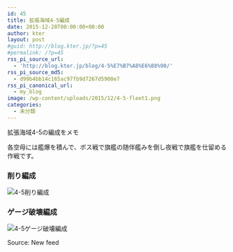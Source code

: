 ```yaml
---
id: 45
title: 拡張海域4-5編成
date: 2015-12-28T00:00:00+00:00
author: kter
layout: post
#guid: http://blog.kter.jp/?p=45
#permalink: /?p=45
rss_pi_source_url:
  - 'http://blog.kter.jp/blog/4-5%E7%B7%A8%E6%88%90/'
rss_pi_source_md5:
  - d99b4bb14c165ac97fb9d7267d5900e7
rss_pi_canonical_url:
  - my_blog
image: /wp-content/uploads/2015/12/4-5-fleet1.png
categories:
  - 未分類
---
```

拡張海域4-5の編成をメモ
  
各空母には艦爆を積んで、ボス戦で旗艦の随伴艦みを倒し夜戦で旗艦を仕留める作戦です。

### 削り編成

![4-5削り編成](http://img.kter.jp/2015/1228/4-5-fleet1.png)

### ゲージ破壊編成

![4-5ゲージ破壊編成](http://img.kter.jp/2015/1228/4%E2%88%925-fleet2.png)

Source: New feed
